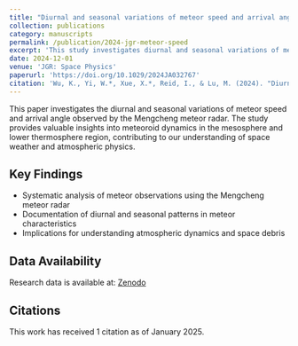```yaml
---
title: "Diurnal and seasonal variations of meteor speed and arrival angle observed by Mengcheng meteor radar"
collection: publications
category: manuscripts
permalink: /publication/2024-jgr-meteor-speed
excerpt: 'This study investigates diurnal and seasonal variations of meteor speed and arrival angle using Mengcheng meteor radar observations, providing insights into meteoroid dynamics in the mesosphere and lower thermosphere.'
date: 2024-12-01
venue: 'JGR: Space Physics'
paperurl: 'https://doi.org/10.1029/2024JA032767'
citation: 'Wu, K., Yi, W.*, Xue, X.*, Reid, I., & Lu, M. (2024). "Diurnal and seasonal variations of meteor speed and arrival angle observed by Mengcheng meteor radar." <i>JGR: Space Physics</i>.'
---
```


This paper investigates the diurnal and seasonal variations of meteor speed and arrival angle observed by the Mengcheng meteor radar. The study provides valuable insights into meteoroid dynamics in the mesosphere and lower thermosphere region, contributing to our understanding of space weather and atmospheric physics.

## Key Findings
- Systematic analysis of meteor observations using the Mengcheng meteor radar
- Documentation of diurnal and seasonal patterns in meteor characteristics
- Implications for understanding atmospheric dynamics and space debris

## Data Availability
Research data is available at: [Zenodo](https://zenodo.org/record/8002780)

## Citations
This work has received 1 citation as of January 2025.